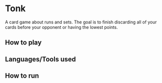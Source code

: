 # Tonk

A card game about runs and sets. The goal is to finish discarding all of your cards before your opponent or having the lowest points.

## How to play

## Languages/Tools used

## How to run
